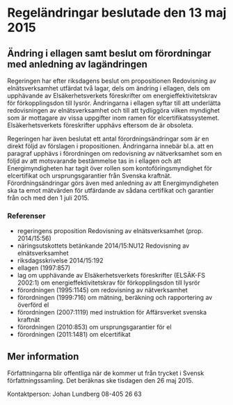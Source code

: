# Regeländringar beslutade den 13 maj 2015

## Ändring i ellagen samt beslut om förordningar med anledning av lagändringen

Regeringen har efter riksdagens beslut om propositionen Redovisning av elnätsverksamhet utfärdat två lagar, dels om ändring i ellagen, dels om upphävande av Elsäkerhetsverkets föreskrifter om energieffektivitetskrav för förkopplingsdon till lysrör. Ändringarna i ellagen syftar till att underlätta redovisningen av elnätsverksamhet och till att tydliggöra vilken myndighet som är mottagare av vissa uppgifter inom ramen för elcertifikatssystemet. Elsäkerhetsverkets föreskrifter upphävs eftersom de är obsoleta.

Regeringen har även beslutat ett antal förordningsändringar som är en direkt följd av förslagen i propositionen. Ändringarna innebär bl.a. att en paragraf upphävs i förordningen om redovisning av nätverksamhet som en följd av att motsvarande bestämmelse tas in i ellagen och att Energimyndigheten har tagit över rollen som kontoföringsmyndighet för elcertifikat och ursprungsgarantier från Svenska kraftnät. Förordningsändringar görs även med anledning av att Energimyndigheten ska ta emot mätvärden för utfärdande av sådana certifikat och garantier från och med den 1 juli 2015.

### Referenser

* regeringens proposition Redovisning av elnätsverksamhet (prop. 2014/15:56)
* näringsutskottets betänkande 2014/15:NU12 Redovisning av elnätsverksamhet
* riksdagsskrivelse 2014/15:192
* ellagen (1997:857)
* lag om upphävande av Elsäkerhetsverkets föreskrifter (ELSÄK-FS 2002:1) om energieffektivitetskrav för förkopplingsdon till lysrör
* förordningen (1995:1145) om redovisning av nätverksamhet
* förordningen (1999:716) om mätning, beräkning och rapportering av överförd el
* förordningen (2007:1119) med instruktion för Affärsverket svenska kraftnät
* förordningen (2010:853) om ursprungsgarantier för el
* förordningen (2011:1481) om elcertifikat

## Mer information

Författningarna blir offentliga när de kommer ut från trycket i Svensk författningssamling. Det beräknas ske tisdagen den 26 maj 2015.

Kontaktperson: Johan Lundberg 08-405 26 63

